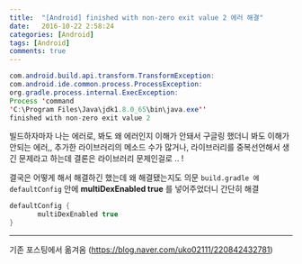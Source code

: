 ```yaml
---
title:  "[Android] finished with non-zero exit value 2 에러 해결"
date:   2016-10-22 2:58:24
categories: [Android]
tags: [Android]
comments: true
---
```



```java
com.android.build.api.transform.TransformException:
com.android.ide.common.process.ProcessException:
org.gradle.process.internal.ExecException:
Process 'command
'C:\Program Files\Java\jdk1.8.0_65\bin\java.exe''
finished with non-zero exit value 2
```



빌드하자마자 나는 에러로, 봐도 왜 에러인지 이해가 안돼서 구글링 했더니 봐도 이해가 안되는 에러,,
추가한 라이브러리의 메소드 수가 많거나, 라이브러리를 중복선언해서 생긴 문제라고 하는데
결론은 라이브러리 문제인걸로 .. !


결국은 어떻게 해서 해결하긴 했는데 왜 해결됐는지도 의문
`build.gradle 에 defaultConfig` 안에  **multiDexEnabled true**  를 넣어주었더니 간단히 해결



```java
defaultConfig {
       multiDexEnabled true
}
```


---
기존 포스팅에서 옮겨옴
(<https://blog.naver.com/uko02111/220842432781>)
